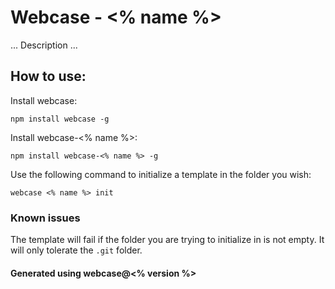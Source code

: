 # Webcase - <% name %>

... Description ...

## How to use:
Install webcase:

```
npm install webcase -g
```

Install webcase-<% name %>:

```
npm install webcase-<% name %> -g
```

Use the following command to initialize a template in the folder you wish:

```
webcase <% name %> init
```

### Known issues
The template will fail if the folder you are trying to initialize in is not empty. It will only tolerate the `.git` folder.

#### Generated using webcase@<% version %>
